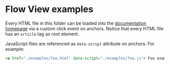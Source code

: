 # Flow View examples

Every HTML file in this folder can be loaded into the [documentation homepage](../index.html) via a custom click event on anchors.
Notice that every HTML file has an `article` tag as root element.

JavaScript files are referenced as `data-script` attribute on anchors. For example:

```html
<a href="./examples/foo.html" data-script="./examples/foo.js"> Foo example </a>
```
